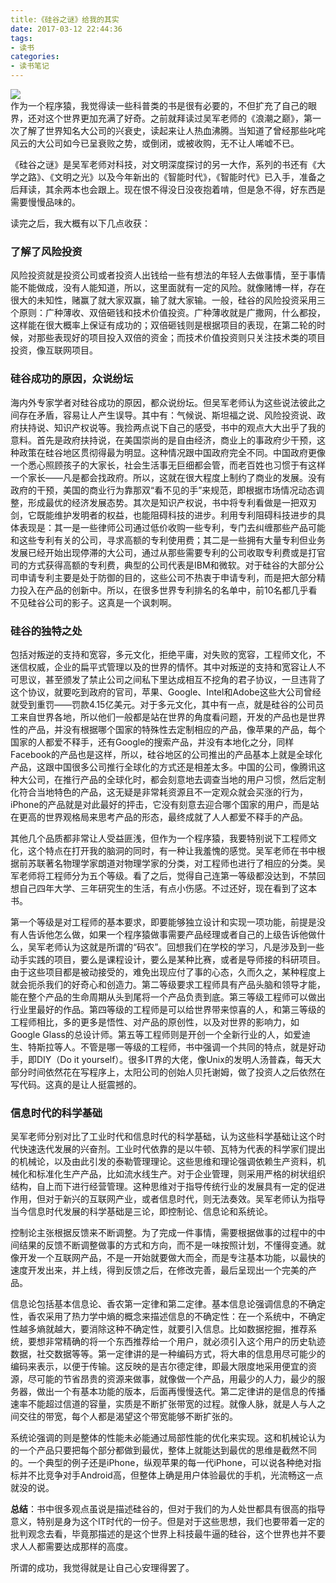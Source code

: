 ```yaml
---
title:《硅谷之谜》给我的其实
date: 2017-03-12 22:44:36
tags: 
- 读书
categories:
- 读书笔记
---
```


![](/image/guigu.png)  
作为一个程序猿，我觉得读一些科普类的书是很有必要的，不但扩充了自己的眼界，还对这个世界更加充满了好奇。之前就拜读过吴军老师的《浪潮之巅》，第一次了解了世界知名大公司的兴衰史，读起来让人热血沸腾。当知道了曾经那些叱咤风云的大公司如今已呈衰败之势，或倒闭，或被收购，无不让人唏嘘不已。

《硅谷之谜》是吴军老师对科技，对文明深度探讨的另一大作，系列的书还有《大学之路》、《文明之光》以及今年新出的《智能时代》，《智能时代》已入手，准备之后拜读，其余两本也会跟上。现在恨不得没日没夜抱着啃，但是急不得，好东西是需要慢慢品味的。
<!-- more -->
 读完之后，我大概有以下几点收获：
 ### 了解了风险投资
 风险投资就是投资公司或者投资人出钱给一些有想法的年轻人去做事情，至于事情能不能做成，没有人能知道，所以，这里面就有一定的风险。就像赌博一样，存在很大的未知性，赌赢了就大家双赢，输了就大家输。一般，硅谷的风险投资采用三个原则：广种薄收、双倍砸钱和技术价值投资。广种薄收就是广撒网，什么都投，这样能在很大概率上保证有成功的；双倍砸钱则是根据项目的表现，在第二轮的时候，对那些表现好的项目投入双倍的资金；而技术价值投资则只关注技术类的项目投资，像互联网项目。

 ### 硅谷成功的原因，众说纷坛
 海内外专家学者对硅谷成功的原因，都众说纷坛。但吴军老师认为这些说法彼此之间存在矛盾，容易让人产生误导。其中有：气候说、斯坦福之说、风险投资说、政府扶持说、知识产权说等。我捡两点说下自己的感受，书中的观点大大出乎了我的意料。首先是政府扶持说，在美国崇尚的是自由经济，商业上的事政府少干预，这种政策在硅谷地区贯彻得最为明显。这种情况跟中国政府完全不同。中国政府更像一个悉心照顾孩子的大家长，社会生活事无巨细都会管，而老百姓也习惯于有这样一个家长——凡是都会找政府。所以，这就在很大程度上制约了商业的发展。没有政府的干预，美国的商业行为靠那双“看不见的手”来规范，即根据市场情况动态调整，形成最优的经济发展态势。其次是知识产权说，书中将专利看做是一把双刃剑，它既能维护发明者的权益，也能阻碍科技的进步。利用专利阻碍科技进步的具体表现是：其一是一些律师公司通过低价收购一些专利，专门去纠缠那些产品可能和这些专利有关的公司，寻求高额的专利使用费；其二是一些拥有大量专利但业务发展已经开始出现停滞的大公司，通过从那些需要专利的公司收取专利费或是打官司的方式获得高额的专利费，典型的公司代表是IBM和微软。对于硅谷的大部分公司申请专利主要是处于防御的目的，这些公司不热衷于申请专利，而是把大部分精力投入在产品的创新中。所以，在很多世界专利排名的名单中，前10名都几乎看不见硅谷公司的影子。这真是一个讽刺啊。

 ### 硅谷的独特之处
 包括对叛逆的支持和宽容，多元文化，拒绝平庸，对失败的宽容，工程师文化，不迷信权威，企业的扁平式管理以及的世界的情怀。其中对叛逆的支持和宽容让人不可思议，甚至颁发了禁止公司之间私下里达成相互不挖角的君子协议，一旦违背了这个协议，就要吃到政府的官司，苹果、Google、Intel和Adobe这些大公司曾经就受到重罚——罚款4.15亿美元。对于多元文化，其中有一点，就是硅谷的公司员工来自世界各地，所以他们一般都是站在世界的角度看问题，开发的产品也是世界性的产品，并没有根据哪个国家的特殊性去定制相应的产品，像苹果的产品，每个国家的人都爱不释手，还有Google的搜索产品，并没有本地化之分，同样Facebook的产品也是这样，所以，硅谷地区的公司推出的产品基本上就是全球化产品，这跟中国很多公司推行全球化的方式还是相差太多。中国的公司，像腾讯这种大公司，在推行产品的全球化时，都会刻意地去调查当地的用户习惯，然后定制化符合当地特色的产品，这无疑是非常耗资源且不一定观众就会买涨的行为，iPhone的产品就是对此最好的抨击，它没有刻意去迎合哪个国家的用户，而是站在更高的世界观格局来思考产品的形态，最终成就了人人都爱不释手的产品。

 其他几个品质都非常让人受益匪浅，但作为一个程序猿，我要特别说下工程师文化，这个特点在打开我的脑洞的同时，有一种让我羞愧的感觉。吴军老师在书中根据前苏联著名物理学家朗道对物理学家的分类，对工程师也进行了相应的分类。吴军老师将工程师分为五个等级。看了之后，觉得自己连第一等级都没达到，不禁回想自己四年大学、三年研究生的生活，有点小伤感。不过还好，现在看到了这本书。

 第一个等级是对工程师的基本要求，即要能够独立设计和实现一项功能，前提是没有人告诉他怎么做，如果一个程序猿做事需要产品经理或者自己的上级告诉他做什么，吴军老师认为这就是所谓的“码农”。回想我们在学校的学习，凡是涉及到一些动手实践的项目，要么是课程设计，要么是某种比赛，或者是导师接的科研项目。由于这些项目都是被动接受的，难免出现应付了事的心态，久而久之，某种程度上就会扼杀我们的好奇心和创造力。第二等级要求工程师具有产品头脑和领导才能，能在整个产品的生命周期从头到尾将一个产品负责到底。第三等级工程师可以做出行业里最好的作品。第四等级的工程师是可以给世界带来惊喜的人，和第三等级的工程师相比，多的更多是悟性、对产品的原创性，以及对世界的影响力，如Google Glass的总设计师。第五等工程师则是开创一个全新行业的人，如爱迪生、特斯拉等人。不管是哪一等级的工程师，书中强调一个共同的特点，就是好动手，即DIY（Do it yourself）。很多IT界的大佬，像Unix的发明人汤普森，每天大部分时间依然花在写程序上，太阳公司的创始人贝托谢姆，做了投资人之后依然在写代码。这真的是让人挺震撼的。

 ### 信息时代的科学基础
 吴军老师分别对比了工业时代和信息时代的科学基础，认为这些科学基础让这个时代快速迭代发展的兴奋剂。工业时代依靠的是以牛顿、瓦特为代表的科学家们提出的机械论，以及由此引发的泰勒管理理论。这些思维和理论强调依赖生产资料，机械化和标准化生产产品，比如流水线生产。对于企业管理，则采用严格的树状组织结构，自上而下进行经营管理。这种思维对于指导传统行业的发展具有一定的促进作用，但对于新兴的互联网产业，或者信息时代，则无法奏效。吴军老师认为指导当今信息时代发展的科学基础是三论，即控制论、信息论和系统论。

 控制论主张根据反馈来不断调整。为了完成一件事情，需要根据做事的过程中的中间结果的反馈不断调整做事的方式和方向，而不是一味按照计划，不懂得变通。就像开发一个互联网产品，不是一开始就要做大而全，而是专注基本功能，以最快的速度开发出来，并上线，得到反馈之后，在修改完善，最后呈现出一个完美的产品。

 信息论包括基本信息论、香农第一定律和第二定律。基本信息论强调信息的不确定性，香农采用了热力学中熵的概念来描述信息的不确定性：在一个系统中，不确定性越多熵就越大，要消除这种不确定性，就要引入信息。比如数据挖掘，推荐系统，要想非常精确的将一个东西推荐给一个用户，就必须引入这个用户的历史轨迹数据，社交数据等等。第一定律讲的是一种编码方式，将大串的信息用尽可能少的编码来表示，以便于传输。这反映的是吉尔德定律，即最大限度地采用便宜的资源，尽可能的节省昂贵的资源来做事，就像做一个产品，用最少的人力，最少的服务器，做出一个有基本功能的版本，后面再慢慢迭代。第二定律讲的是信息的传播速率不能超过信道的容量，实质是不断扩张带宽的过程。就像人脉，就是人与人之间交往的带宽，每个人都是渴望这个带宽能够不断扩张的。

 系统论强调的则是整体的性能未必能通过局部性能的优化来实现。这和机械论认为的一个产品只要把每个部分都做到最优，整体上就能达到最优的思维是截然不同的。一个典型的例子还是iPhone，纵观苹果的每一代iPhone，可以说各种绝对指标并不比竞争对手Android高，但整体上确是用户体验最优的手机，光流畅这一点就没的说。

 **总结**：书中很多观点虽说是描述硅谷的，但对于我们的为人处世都具有很高的指导意义，特别是身为这个IT时代的一份子。但是对于这些思想，我们也要带着一定的批判观念去看，毕竟那描述的是这个世界上科技最牛逼的硅谷，这个世界也并不要求人人都需要达成那样的高度。

 所谓的成功，我觉得就是让自己心安理得罢了。
